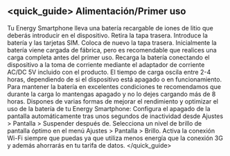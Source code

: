 ## <quick_guide> Alimentación/Primer uso

Tu Energy Smartphone lleva una batería recargable de iones de litio que deberás introducir en el dispositivo. Retira la tapa trasera. Introduce la batería y las tarjetas SIM. Coloca de nuevo la tapa trasera. Inicialmente la batería viene cargada de fábrica, pero es recomendable que realices una carga completa antes del primer uso. Recarga la batería conectando el dispositivo a la toma de corriente mediante el adaptador de corriente AC/DC 5V incluido con el producto. El tiempo de carga oscila entre 2-4 horas, dependiendo de si el dispositivo está apagado o en funcionamiento. Para mantener la batería en excelentes condiciones te recomendamos que durante la carga lo mantengas apagado y no lo dejes cargando más de 8 horas.
Dispones de varias formas de mejorar el rendimiento y optimizar el uso de la batería de tu Energy Smartphone:
Configura el apagado de la pantalla automáticamente tras unos segundos de inactividad desde Ajustes > Pantalla > Suspender después de.
Selecciona un nivel de brillo de pantalla óptimo en el menú Ajustes > Pantalla > Brillo.
Activa la conexión Wi-Fi siempre que puedas ya que utiliza menos energía que la conexión 3G y además ahorrarás en tu tarifa de datos.
</quick_guide>
